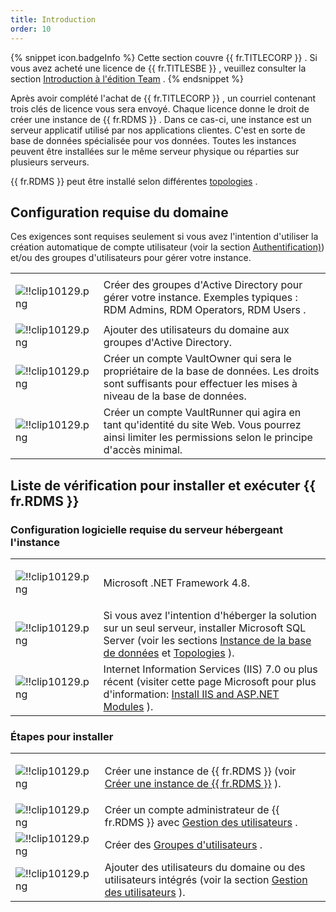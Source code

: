 ```yaml
---
title: Introduction
order: 10
---
```

{% snippet icon.badgeInfo %} 
Cette section couvre {{ fr.TITLECORP }} . Si vous avez acheté une licence de {{ fr.TITLESBE }} , veuillez consulter la section [Introduction à l'édition Team](/fr/server/getting-started/team-edition/) . 
{% endsnippet %}
 
Après avoir complété l'achat de {{ fr.TITLECORP }} , un courriel contenant trois clés de licence vous sera envoyé. Chaque licence donne le droit de créer une instance de {{ fr.RDMS }} . Dans ce cas-ci, une instance est un serveur applicatif utilisé par nos applications clientes. C'est en sorte de base de données spécialisée pour vos données. Toutes les instances peuvent être installées sur le même serveur physique ou réparties sur plusieurs serveurs.  

{{ fr.RDMS }} peut être installé selon différentes [topologies](/fr/server/overview/topologies/) .  

## Configuration requise du domaine 

Ces exigences sont requises seulement si vous avez l'intention d'utiliser la création automatique de compte utilisateur (voir la section [Authentification)](/fr/server/web-interface/administration/configuration/server-settings/general/authentication/)) et/ou des groupes d'utilisateurs pour gérer votre instance.  

<table>
	<tr>
		<td>

![!!clip10129.png](/img/fr/server/clip10129.png) 
		</td>
		<td>
Créer des groupes d'Active Directory pour gérer votre instance. Exemples typiques : RDM Admins, RDM Operators, RDM Users . 
		</td>
	</tr>
	<tr>
		<td>
![!!clip10129.png](/img/fr/server/clip10129.png) 
		</td>
		<td>
Ajouter des utilisateurs du domaine aux groupes d'Active Directory. 
		</td>
	</tr>
	<tr>
		<td>
![!!clip10129.png](/img/fr/server/clip10129.png) 
		</td>
		<td>
Créer un compte VaultOwner qui sera le propriétaire de la base de données. Les droits sont suffisants pour effectuer les mises à niveau de la base de données. 
		</td>
	</tr>
	<tr>
		<td>
![!!clip10129.png](/img/fr/server/clip10129.png) 
		</td>
		<td>
Créer un compte VaultRunner qui agira en tant qu'identité du site Web. Vous pourrez ainsi limiter les permissions selon le principe d'accès minimal. 
		</td>
	</tr>
</table>

## Liste de vérification pour installer et exécuter {{ fr.RDMS }} 

### Configuration logicielle requise du serveur hébergeant l'instance 

<table>
	<tr>
		<td>

![!!clip10129.png](/img/fr/server/clip10129.png) 
		</td>
		<td>
Microsoft .NET Framework 4.8. 
		</td>
	</tr>
	<tr>
		<td>
![!!clip10129.png](/img/fr/server/clip10129.png) 
		</td>
		<td>
Si vous avez l'intention d'héberger la solution sur un seul serveur, installer Microsoft SQL Server (voir les sections [Instance de la base de données](/fr/server/installation/database-instance/) et [Topologies](/fr/server/overview/topologies/) ). 
		</td>
	</tr>
	<tr>
		<td>
![!!clip10129.png](/img/fr/server/clip10129.png) 
		</td>
		<td>
Internet Information Services (IIS) 7.0 ou plus récent (visiter cette page Microsoft pour plus d'information: [Install IIS and ASP.NET Modules](https://docs.microsoft.com/en-us/iis/application-frameworks/scenario-build-an-aspnet-website-on-iis/configuring-step-1-install-iis-and-asp-net-modules) ). 
		</td>
	</tr>
</table>

### Étapes pour installer 

<table>
	<tr>
		<td>

![!!clip10129.png](/img/fr/server/clip10129.png) 
		</td>
		<td>
Créer une instance de {{ fr.RDMS }} (voir [Créer une instance de {{ fr.RDMS }}](/server/installation/create-server-instance/) ). 
		</td>
	</tr>
	<tr>
		<td>
![!!clip10129.png](/img/fr/server/clip10129.png) 
		</td>
		<td>
Créer un compte administrateur de {{ fr.RDMS }} avec [Gestion des utilisateurs](/fr/server/web-interface/administration/security-management/users/) . 
		</td>
	</tr>
	<tr>
		<td>
![!!clip10129.png](/img/fr/server/clip10129.png) 
		</td>
		<td>
Créer des [Groupes d'utilisateurs](/fr/server/web-interface/administration/security-management/user-groups/) . 
		</td>
	</tr>
	<tr>
		<td>
![!!clip10129.png](/img/fr/server/clip10129.png) 
		</td>
		<td>
Ajouter des utilisateurs du domaine ou des utilisateurs intégrés (voir la section [Gestion des utilisateurs](/fr/server/web-interface/administration/security-management/users/) ). 
		</td>
	</tr>
</table>




